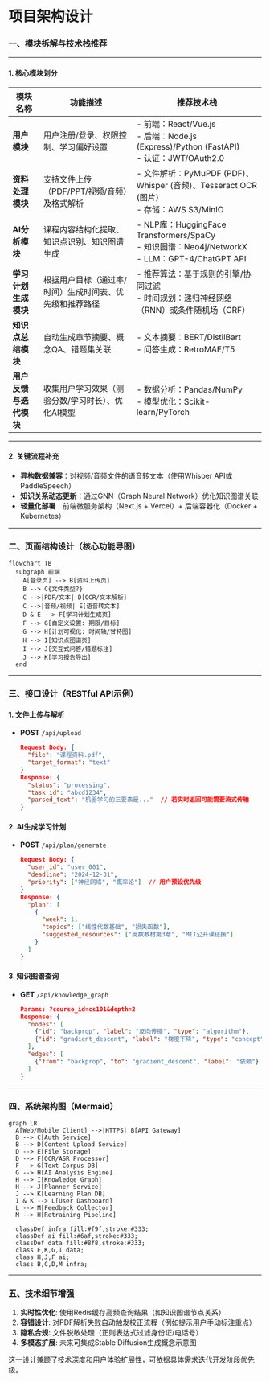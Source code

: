 # 项目架构设计

### 一、模块拆解与技术栈推荐

---

#### **1. 核心模块划分**
| 模块名称                    | 功能描述                                       | 推荐技术栈                                                                             |
|--------------------------|--------------------------------------------|-----------------------------------------------------------------------------------|
| **用户模块**                | 用户注册/登录、权限控制、学习偏好设置                      | - 前端：React/Vue.js<br>- 后端：Node.js (Express)/Python (FastAPI)<br>- 认证：JWT/OAuth2.0 |
| **资料处理模块**             | 支持文件上传（PDF/PPT/视频/音频）及格式解析             | - 文件解析：PyMuPDF (PDF)、Whisper (音频)、Tesseract OCR (图片)<br>- 存储：AWS S3/MinIO       |
| **AI分析模块**              | 课程内容结构化提取、知识点识别、知识图谱生成                | - NLP库：HuggingFace Transformers/SpaCy<br>- 知识图谱：Neo4j/NetworkX<br>- LLM：GPT-4/ChatGPT API |
| **学习计划生成模块**           | 根据用户目标（通过率/时间）生成时间表、优先级和推荐路径           | - 推荐算法：基于规则的引擎/协同过滤<br>- 时间规划：递归神经网络（RNN）或条件随机场（CRF）           |
| **知识点总结模块**            | 自动生成章节摘要、概念QA、错题集关联                     | - 文本摘要：BERT/DistilBart<br>- 问答生成：RetroMAE/T5                                        |
| **用户反馈与迭代模块**          | 收集用户学习效果（测验分数/学习时长）、优化AI模型              | - 数据分析：Pandas/NumPy<br>- 模型优化：Scikit-learn/PyTorch                               |

---

#### **2. 关键流程补充**
- **异构数据兼容**：对视频/音频文件的语音转文本（使用Whisper API或PaddleSpeech）
- **知识关系动态更新**：通过GNN（Graph Neural Network）优化知识图谱关联
- **轻量化部署**：前端微服务架构（Next.js + Vercel）+ 后端容器化（Docker + Kubernetes）

---

### 二、页面结构设计（核心功能导图）

```mermaid
flowchart TB
  subgraph 前端
    A[登录页] --> B[资料上传页]
    B --> C{文件类型?}
    C -->|PDF/文本| D[OCR/文本解析]
    C -->|音频/视频| E[语音转文本]
    D & E --> F[学习计划生成页]
    F --> G[自定义设置: 期限/目标]
    G --> H[计划可视化: 时间轴/甘特图]
    H --> I[知识点图谱页]
    I --> J[交互式问答/错题标注]
    J --> K[学习报告导出]
  end
```

---

### 三、接口设计（RESTful API示例）

#### **1. 文件上传与解析**
- **POST** `/api/upload`
  ```json
  Request Body: {
    "file": "课程资料.pdf",
    "target_format": "text"
  }
  Response: {
    "status": "processing",
    "task_id": "abcd1234",
    "parsed_text": "机器学习的三要素是..."  // 若实时返回可能需要流式传输
  }
  ```

#### **2. AI生成学习计划**
- **POST** `/api/plan/generate`
  ```json
  Request Body: {
    "user_id": "user_001",
    "deadline": "2024-12-31",
    "priority": ["神经网络", "概率论"]  // 用户预设优先级
  }
  Response: {
    "plan": [
      {
        "week": 1,
        "topics": ["线性代数基础", "损失函数"],
        "suggested_resources": ["高数教材第3章", "MIT公开课链接"]
      }
    ]
  }
  ```

#### **3. 知识图谱查询**
- **GET** `/api/knowledge_graph`
  ```json
  Params: ?course_id=cs101&depth=2
  Response: {
    "nodes": [
      {"id": "backprop", "label": "反向传播", "type": "algorithm"},
      {"id": "gradient_descent", "label": "梯度下降", "type": "concept"}
    ],
    "edges": [
      {"from": "backprop", "to": "gradient_descent", "label": "依赖"}
    ]
  }
  ```

---

### 四、系统架构图（Mermaid）

```mermaid
graph LR
  A[Web/Mobile Client] -->|HTTPS| B[API Gateway]
  B --> C[Auth Service]
  B --> D[Content Upload Service]
  D --> E[File Storage]
  D --> F[OCR/ASR Processor]
  F --> G[Text Corpus DB]
  G --> H[AI Analysis Engine]
  H --> I[Knowledge Graph]
  H --> J[Planner Service]
  J --> K[Learning Plan DB]
  I & K --> L[User Dashboard]
  L --> M[Feedback Collector]
  M --> H[Retraining Pipeline]

  classDef infra fill:#f9f,stroke:#333;
  classDef ai fill:#6af,stroke:#333;
  classDef data fill:#8f8,stroke:#333;
  class E,K,G,I data;
  class H,J,F ai;
  class B,C,D,M infra;
```

---

### 五、技术细节增强
1. **实时性优化**: 使用Redis缓存高频查询结果（如知识图谱节点关系）
2. **容错设计**: 对PDF解析失败自动触发校正流程（例如提示用户手动标注重点）
3. **隐私合规**: 文件脱敏处理（正则表达式过滤身份证/电话号）
4. **多模态扩展**: 未来可集成Stable Diffusion生成概念示意图

这一设计兼顾了技术深度和用户体验扩展性，可依据具体需求迭代开发阶段优先级。